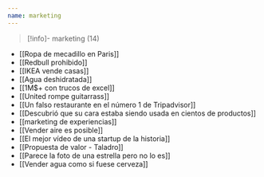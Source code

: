 ```yaml
---
name: marketing
---
```

> [!info]- marketing (14)

- [[Ropa de mecadillo en Paris]]
- [[Redbull prohibido]]
- [[IKEA vende casas]]
- [[Agua deshidratada]]
- [[1M$+ con trucos de excel]]
- [[United rompe guitarrass]]
- [[Un falso restaurante en el número 1 de Tripadvisor]]
- [[Descubrió que su cara estaba siendo usada en cientos de productos]]
- [[marketing de experiencias]]
- [[Vender aire es posible]]
- [[El mejor vídeo de una startup de la historia]]
- [[Propuesta de valor - Taladro]]
- [[Parece la foto de una estrella pero no lo es]]
- [[Vender agua como si fuese cerveza]]